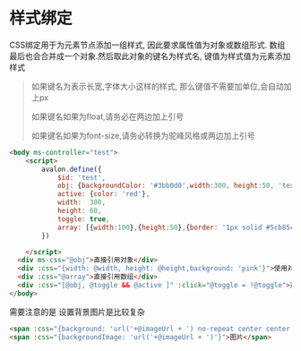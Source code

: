 # 样式绑定

CSS绑定用于为元素节点添加一组样式, 因此要求属性值为对象或数组形式. 数组最后也会合并成一个对象.然后取此对象的键名为样式名, 键值为样式值为元素添加样式

> 如果键名为表示长宽,字体大小这样的样式, 那么键值不需要加单位,会自动加上px
>
> 如果键名如果为float,请务必在两边加上引号
>
> 如果键名如果为font-size,请务必转换为驼峰风格或两边加上引号

```html
<body ms-controller="test">
    <script>
        avalon.define({
            $id: 'test',
            obj: {backgroundColor: '#3bb0d0',width:300, height:50, 'text-align': 'center'},//属性名带-,必须用引号括起
            active: {color: 'red'},
            width:  300,
            height: 60,
            toggle: true,
            array: [{width:100},{height:50},{border: '1px solid #5cb85c'}]
        })

    </script>
  <div ms-css="@obj">直接引用对象</div>
  <div :css="{width: @width, height: @height,background: 'pink'}">使用对象字面量</div>
  <div :css="@array">直接引用数组</div>
  <div :css="[@obj, @toggle && @active ]" :click="@toggle = !@toggle">选择性添加多余属性或重写已有属性</div>
</body>
```

需要注意的是 设置背景图片是比较复杂

```html
<span :css="{background: 'url('+@imageUrl + ') no-repeat center center;'}">图片</span>
<span :css="{backgroundImage: 'url('+@imageUrl + ')'}">图片</span>
```